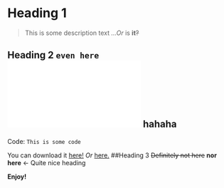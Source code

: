 # Heading 1

> This is some description text
*...Or* is __it__~~?~~

## Heading 2 `even here` ![or here](link3.html) hahaha

Code: `This is some code`

You can download it [here!](link.html)
*Or* [here.](link2.html)
##Heading 3 ~~Definitely not here~~ **nor here** <- Quite nice heading

**Enjoy!**